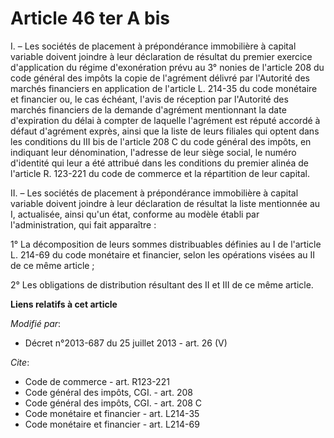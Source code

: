 # Article 46 ter A bis

I. – Les sociétés de placement à prépondérance immobilière à capital variable doivent joindre à leur déclaration de résultat
du premier exercice d'application du régime d'exonération prévu au 3° nonies de l'article 208 du code général des impôts la
copie de l'agrément délivré par l'Autorité des marchés financiers en application de l'article L. 214-35 du code monétaire et
financier ou, le cas échéant, l'avis de réception par l'Autorité des marchés financiers de la demande d'agrément mentionnant
la date d'expiration du délai à compter de laquelle l'agrément est réputé accordé à défaut d'agrément exprès, ainsi que la
liste de leurs filiales qui optent dans les conditions du III bis de l'article 208 C du code général des impôts, en indiquant
leur dénomination, l'adresse de leur siège social, le numéro d'identité qui leur a été attribué dans les conditions du
premier alinéa de l'article R. 123-221 du code de commerce et la répartition de leur capital.

II. – Les sociétés de placement à prépondérance immobilière à capital variable doivent joindre à leur déclaration de résultat
la liste mentionnée au I, actualisée, ainsi qu'un état, conforme au modèle établi par l'administration, qui fait apparaître :

1° La décomposition de leurs sommes distribuables définies au I de l'article L. 214-69 du code monétaire et financier, selon
les opérations visées au II de ce même article ;

2° Les obligations de distribution résultant des II et III de ce même article.

**Liens relatifs à cet article**

_Modifié par_:

  - Décret n°2013-687 du 25 juillet 2013 - art. 26 (V)

_Cite_:

  - Code de commerce - art. R123-221
  - Code général des impôts, CGI. - art. 208
  - Code général des impôts, CGI. - art. 208 C
  - Code monétaire et financier - art. L214-35
  - Code monétaire et financier - art. L214-69
